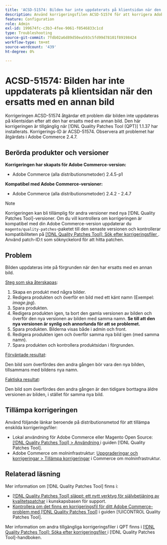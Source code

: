 ```yaml
---
title: 'ACSD-51574: Bilden har inte uppdaterats på klientsidan när den ersatts med en annan bild'
description: Använd korrigeringsfilen ACSD-51574 för att korrigera Adobe Commerce-problemet där bilden inte uppdateras på klientsidan efter att den har ersatts med en annan bild.
feature: Configuration
role: Admin
exl-id: 199674fc-c3b3-4fee-9061-f0546833c1cd
type: Troubleshooting
source-git-commit: 7fdb02a6d89d50ea593c5fd99d78101f89198424
workflow-type: tm+mt
source-wordcount: '439'
ht-degree: 0%

---
```


# ACSD-51574: Bilden har inte uppdaterats på klientsidan när den ersatts med en annan bild

Korrigeringen ACSD-51574 åtgärdar ett problem där bilden inte uppdateras på klientsidan efter att den har ersatts med en annan bild. Den här korrigeringen är tillgänglig när [!DNL Quality Patches Tool (QPT)] 1.1.37 har installerats. Korrigerings-ID är ACSD-51574. Observera att problemet har åtgärdats i Adobe Commerce 2.4.7.

## Berörda produkter och versioner

**Korrigeringen har skapats för Adobe Commerce-version:**

* Adobe Commerce (alla distributionsmetoder) 2.4.5-p1

**Kompatibel med Adobe Commerce-versioner:**

* Adobe Commerce (alla distributionsmetoder) 2.4.2 - 2.4.7

>[!NOTE]
>
>Korrigeringen kan bli tillämplig för andra versioner med nya [!DNL Quality Patches Tool]-versioner. Om du vill kontrollera om korrigeringen är kompatibel med din Adobe Commerce-version uppdaterar du `magento/quality-patches`-paketet till den senaste versionen och kontrollerar kompatibiliteten på [[!DNL Quality Patches Tool]: Sök efter korrigeringsfiler ](https://experienceleague.adobe.com/tools/commerce-quality-patches/index.html?lang=sv-SE). Använd patch-ID:t som söknyckelord för att hitta patchen.

## Problem

Bilden uppdateras inte på förgrunden när den har ersatts med en annan bild.

<u>Steg som ska återskapas</u>:

1. Skapa en produkt med några bilder.
1. Redigera produkten och överför en bild med ett känt namn (Exempel: *image.jpg*).
1. Spara produkten.
1. Redigera produkten igen, ta bort den gamla versionen av bilden och överför den nya versionen av bilden med samma namn. **Se till att den nya versionen är synlig och annorlunda för att se problemet.**
1. Spara produkten. Bilderna visas både i admin och front.
1. Redigera produkten igen och överför samma nya bild igen (med samma namn).
1. Spara produkten och kontrollera produktsidan i förgrunden.

<u>Förväntade resultat</u>:

Den bild som överfördes den andra gången bör vara den nya bilden, tillsammans med bildens nya namn.

<u>Faktiska resultat</u>:

Den bild som överfördes den andra gången är den tidigare borttagna äldre versionen av bilden, i stället för samma nya bild.

## Tillämpa korrigeringen

Använd följande länkar beroende på distributionsmetod för att tillämpa enskilda korrigeringsfiler:

* Lokal användning för Adobe Commerce eller Magento Open Source: [[!DNL Quality Patches Tool] > Användning ](/help/tools/quality-patches-tool/usage.md) i guiden [!DNL Quality Patches Tool].
* Adobe Commerce om molninfrastruktur: [Uppgraderingar och korrigeringar > Tillämpa korrigeringar](https://experienceleague.adobe.com/docs/commerce-cloud-service/user-guide/develop/upgrade/apply-patches.html?lang=sv-SE) i Commerce om molninfrastruktur.

## Relaterad läsning

Mer information om [!DNL Quality Patches Tool] finns i:

* [[!DNL Quality Patches Tool] släppt: ett nytt verktyg för självbetjäning av kvalitetspatchar](https://experienceleague.adobe.com/sv/docs/commerce-operations/tools/quality-patches-tool/quality-patches-tool-to-self-serve-quality-patches) i kunskapsbasen för support.
* [Kontrollera om det finns en korrigeringsfil för ditt Adobe Commerce-problem med  [!DNL Quality Patches Tool]](/help/tools/quality-patches-tool/patches-available-in-qpt/check-patch-for-magento-issue-with-magento-quality-patches.md) i guiden [!UICONTROL Quality Patches Tool].


Mer information om andra tillgängliga korrigeringsfiler i QPT finns i [[!DNL Quality Patches Tool]: Söka efter korrigeringsfiler ](https://experienceleague.adobe.com/tools/commerce-quality-patches/index.html?lang=sv-SE) i [!DNL Quality Patches Tool]-handboken.
